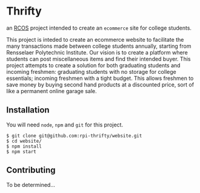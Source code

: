 # Thrifty
an [RCOS](https://rcos.io/) project intended to create an  ```ecommerce``` site for college students.

This project is inteded to create an ecommerce website to facilitate the many transactions made between college students annually, starting from Rensselaer Polytechnic Institute. Our vision is to create a platform where students can post miscellaneous items and find their intended buyer. This project attempts to create a solution for both graduating students and incoming freshmen: graduating students with no storage for college essentials; incoming freshmen with a tight budget. This allows freshmen to save money by buying second hand products at a discounted price, sort of like a permanent online garage sale.

## Installation
You will need ```node```, ```npm``` and ```git``` for this project.
```
$ git clone git@github.com:rpi-thrifty/website.git
$ cd website/
$ npm install
$ npm start
```

## Contributing

To be determined...